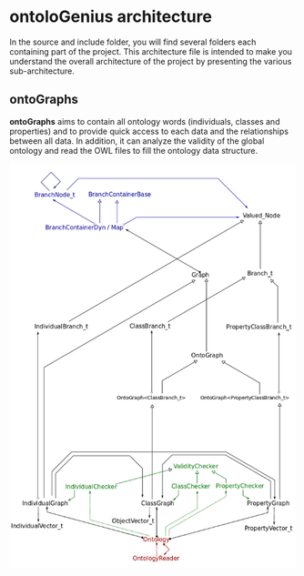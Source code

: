 # ontoloGenius architecture

In the source and include folder, you will find several folders each containing part of the project. This architecture file is intended to make you understand the overall architecture of the project by presenting the various sub-architecture.

## ontoGraphs

**ontoGraphs** aims to contain all ontology words (individuals, classes and properties) and to provide quick access to each data and the relationships between all data. In addition, it can analyze the validity of the global ontology and read the OWL files to fill the ontology data structure.

<img src="Graphs.png">
